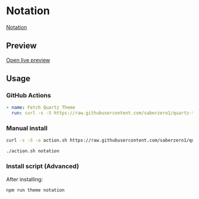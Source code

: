 # Notation

[Notation](#)

## Preview

[Open live preview](https://quartz-themes.github.io/notation/)

## Usage

### GitHub Actions

```yaml
- name: Fetch Quartz Theme
  run: curl -s -S https://raw.githubusercontent.com/saberzero1/quartz-themes/master/action.sh | bash -s -- notation
```

### Manual install

```bash
curl -s -S -o action.sh https://raw.githubusercontent.com/saberzero1/quartz-themes/master/action.sh

./action.sh notation
```

### Install script (Advanced)

After installing:

```bash
npm run theme notation
```

